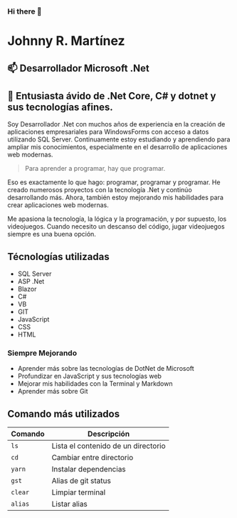### Hi there 👋

<!--
**FrankMorro/FrankMorro** is a ✨ _special_ ✨ repository because its `README.md` (this file) appears on your GitHub profile.

Here are some ideas to get you started:

- 🔭 I’m currently working on ...
- 🌱 I’m currently learning ...
- 👯 I’m looking to collaborate on ...
- 🤔 I’m looking for help with ...
- 💬 Ask me about ...
- 📫 How to reach me: ...
- 😄 Pronouns: ...
- ⚡ Fun fact: ...
-->

# Johnny R. Martínez
## 📫 Desarrollador Microsoft .Net

## 🌱 Entusiasta ávido de **.Net Core**, **C#** y **dotnet** y sus tecnologías afines.
Soy Desarrollador .Net con muchos años de experiencia en la creación de aplicaciones empresariales para WindowsForms con acceso a datos utilizando SQL Server. Continuamente estoy estudiando y aprendiendo para ampliar mis conocimientos, especialmente en el desarrollo de aplicaciones web modernas.

>Para aprender a programar, hay que programar.

Eso es exactamente lo que hago: programar, programar y programar. He creado numerosos proyectos con la tecnología .Net y continúo desarrollando más. Ahora, también estoy mejorando mis habilidades para crear aplicaciones web modernas.

Me apasiona la tecnología, la lógica y la programación, y por supuesto, los videojuegos. Cuando necesito un descanso del código, jugar videojuegos siempre es una buena opción.

## Técnologías utilizadas

- SQL Server
- ASP .Net
- Blazor
- C# 
- VB
- GIT
- JavaScript
- CSS
- HTML

### Siempre Mejorando
- Aprender más sobre las tecnologías de DotNet de Microsoft
- Profundizar en JavaScript y sus tecnologías web
- Mejorar mis habilidades con la Terminal y Markdown
- Aprender más sobre Git

## Comando más utilizados

| Comando | Descripción                         |
|---------|-------------------------------------|
| `ls`    | Lista el contenido de un directorio |
| `cd`    | Cambiar entre directorio            |  
| `yarn`  | Instalar dependencias               |
| `gst`   | Alias de git status                 |
| `clear` | Limpiar terminal                    |
| `alias` | Listar alias                        |
